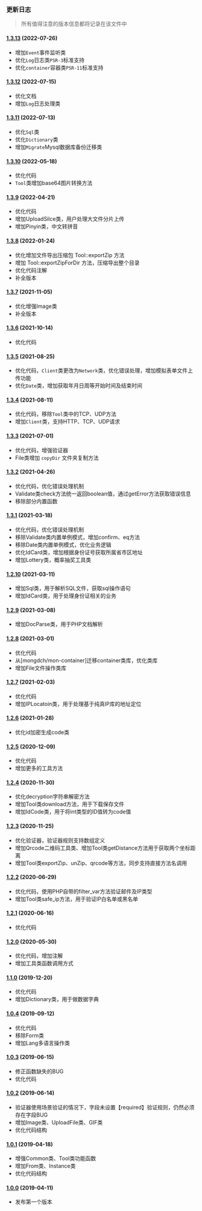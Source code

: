 ### 更新日志

> 所有值得注意的版本信息都将记录在该文件中

#### [1.3.13](#https://github.com/MonGDCH/mon-util/commit/f7c9f735fa4cc01a0ee2640382fae1c0f08b218f) (2022-07-26)

- 增加`Event`事件监听类
- 优化`Log`日志类`PSR-3`标准支持
- 优化`container`容器类`PSR-11`标准支持


#### [1.3.12](#https://github.com/MonGDCH/mon-util/commit/dee088b3bee124b1784d39714addb54d141447b0) (2022-07-15)

- 优化文档
- 增加`Log`日志处理类


#### [1.3.11](https://github.com/MonGDCH/mon-util/commit/de7fe3ffd752e7051a9624f2fe500bba932b6ead) (2022-07-13)

* 优化`Sql`类
* 优化`Dictionary`类
* 增加`Migrate`Mysql数据库备份迁移类


#### [1.3.10](https://github.com/MonGDCH/mon-util/commit/95b3be663e8807b17bf6c9af9c6f27707df20b68) (2022-05-18)

* 优化代码
* `Tool`类增加base64图片转换方法


#### [1.3.9](https://github.com/MonGDCH/mon-util/commit/1a689833b9cf22edc7bc68dab0725b89664667bb) (2022-04-21)

* 优化代码
* 增加UploadSilce类，用户处理大文件分片上传
* 增加Pinyin类，中文转拼音


#### [1.3.8](https://github.com/MonGDCH/mon-util/commit/a9b5dd32ae15f77caa569e03fe9e9606a11e1976) (2022-01-24)

* 优化增加文件导出压缩包 Tool::exportZip 方法
* 增加 Tool::exportZipForDir 方法，压缩导出整个目录
* 优化代码注解
* 补全版本


#### [1.3.7](https://github.com/MonGDCH/mon-util/commit/a5beb3ed528fd8e00e52f84648bafc5f84e08361) (2021-11-05)

* 优化增强Image类
* 补全版本


#### [1.3.6](https://github.com/MonGDCH/mon-util/commit/aba7e439f7f17bf8d0e0d3d1fd2757b4e1641549) (2021-10-14)

* 优化代码


#### [1.3.5](https://github.com/MonGDCH/mon-util/commit/7b4d9401ade441d79350cf2acc7d85a2175e1031) (2021-08-25)

* 优化代码，`Client`类更改为`Network`类，优化错误处理，增加模拟表单文件上传功能
* 优化`Date`类，增加获取年月日周等开始时间及结束时间


#### [1.3.4](https://github.com/MonGDCH/mon-util/commit/b52464f523c05464c7a48bc6ebf3b1d7f1222fce) (2021-08-11)

* 优化代码，移除`Tool`类中的TCP、UDP方法
* 增加`Client`类，支持HTTP、TCP、UDP请求


#### [1.3.3](https://github.com/MonGDCH/mon-util/commit/499ce3d6c5b3c91d200b4543e8e5786d0f305017) (2021-07-01)

* 优化代码，增强验证器
* File类增加 `copyDir` 文件夹复制方法 


#### [1.3.2](https://github.com/MonGDCH/mon-util/commit/8495104332a7d4d73b2fc21bb1ad51bb3314e3cb) (2021-04-26)

* 优化代码，优化错误处理机制
* Validate类check方法统一返回boolean值，通过getError方法获取错误信息
* 移除部分内置函数


#### [1.3.1](https://github.com/MonGDCH/mon-util/commit/1de8c9a6c935b1b37823eda6c40585487c54aafe) (2021-03-18)

* 优化代码，优化错误处理机制
* 移除Validate类内置单例模式，增加confirm、eq方法
* 移除Date类内置单例模式，优化业务逻辑
* 优化IdCard类，增加根据身份证号获取所属省市区地址
* 增加Lottery类，概率抽奖工具类


#### [1.2.10](https://github.com/MonGDCH/mon-util/commit/ce683230948c6ade093a1ad8f1e038ec1cab5962) (2021-03-11)

* 增加Sql类，用于解析SQL文件，获取sql操作语句
* 增加IdCard类，用于处理身份证相关的业务


#### [1.2.9](https://github.com/MonGDCH/mon-util/commit/ece2233632916f89e0fd51719c0da683f98598cb) (2021-03-08)

* 增加DocParse类，用于PHP文档解析


#### [1.2.8](https://github.com/MonGDCH/mon-util/commit/b0024ac96d4311554a767bd9cad0e93c893d9058) (2021-03-01)

* 优化代码
* 从[mongdch/mon-container]迁移container类库，优化类库
* 增加File文件操作类库


#### [1.2.7](https://github.com/MonGDCH/mon-util/commit/d7d5f4bd76acfb1844b3ba69397dd2a86010da47) (2021-02-03)

* 优化代码
* 增加IPLocatoin类，用于处理基于纯真IP库的地址定位


#### [1.2.6](https://github.com/MonGDCH/mon-util/commit/d816217e31ab2d715a2c8c73d250b6dc583ae19f) (2021-01-28)

* 优化id加密生成code类


#### [1.2.5](https://github.com/MonGDCH/mon-util/commit/6b14c1e22ba031c8ff3bb5b735741365a9e202e4) (2020-12-09)

* 优化代码
* 增加更多的工具方法


#### [1.2.4](https://github.com/MonGDCH/mon-util/commit/75139eb2f4e6e190fd23556913e053f9aec1fc66) (2020-11-30)

* 优化decryption字符串解密方法
* 增加Tool类download方法，用于下载保存文件
* 增加IdCode类，用于将int类型的ID值转为code值


#### [1.2.3](https://github.com/MonGDCH/mon-util/commit/9bb8f1c810bfac4e801a3b0ec7d6003e3bacb212) (2020-11-25)

* 优化验证器，验证器规则支持数组定义
* 增加Qrcode二维码工具类、增加Tool类getDistance方法用于获取两个坐标距离
* 增加Tool类exportZip、unZip、qrcode等方法，同步支持直接方法名调用


#### [1.2.2](https://github.com/MonGDCH/mon-util/commit/031e6c308918f56e190863cc028bdf1984fdbcc8) (2020-06-29)

* 优化代码，使用PHP自带的filter_var方法验证邮件及IP类型
* 增加Tool类safe_ip方法，用于验证IP白名单或黑名单


#### [1.2.1](https://github.com/MonGDCH/mon-util/commit/6473e5e18b8215a7f33978b53340f61c0b398d91) (2020-06-16)

* 优化代码


#### [1.2.0](https://github.com/MonGDCH/mon-util/commit/b6036ea7db9c8e2161cd6a5d91e4281e7dff5e86) (2020-05-30)

* 优化代码，增加注解
* 增加工具类函数调用方式


#### [1.1.0](https://github.com/MonGDCH/mon-util/commit/cf1dcf3f389abdaab2530de568fc28a5e30b6352) (2019-12-20)

* 优化代码
* 增加Dictionary类，用于做数据字典


#### [1.0.4](https://github.com/MonGDCH/mon-util/commit/4e0925df23fcca06f2e903fb27654175b8c5ecc7) (2019-09-12)

* 优化代码
* 移除Form类
* 增加Lang多语言操作类


#### [1.0.3](https://github.com/MonGDCH/mon-util/commit/9c8bcf2724df50685804eb735bb9532d2e5a97f0) (2019-06-15)

* 修正函数缺失的BUG
* 优化代码


#### [1.0.2](https://github.com/MonGDCH/mon-util/commit/d51b57dd00043aaa687ab9e0a6bfe22a55876a8d) (2019-06-14)

* 验证器使用场景验证的情况下，字段未设置【required】验证规则，仍然必须存在字段BUG
* 增加Image类、UploadFile类、GIF类
* 优化代码结构


#### [1.0.1](https://github.com/MonGDCH/mon-util/commit/6e4456b222ec84db045d6b1bc9d41596b69f13d6) (2019-04-18)

* 增强Common类、Tool类功能函数
* 增加From类、Instance类
* 优化代码结构


#### [1.0.0](https://github.com/MonGDCH/mon-util/commit/30c2688aca8875bdf6b49c6c79b561ebd704f93e) (2019-04-11)

- 发布第一个版本


